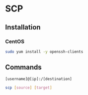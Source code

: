 # SCP

## Installation

### CentOS

```sh
sudo yum install -y openssh-clients
```

## Commands

`[username]@[ip]:/[destination]`

```sh
scp [source] [target]
```
